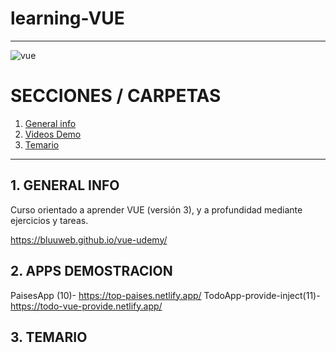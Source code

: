 # learning-VUE

---

![vue](https://user-images.githubusercontent.com/65297719/113318367-b035ae80-9310-11eb-81e8-bdc76cc5c3d1.png)

# SECCIONES / CARPETAS

1. [ General info](#general-info)
2. [ Videos Demo](#videos-demo)
3. [ Temario](#temario)

---

## 1. GENERAL INFO

Curso orientado a aprender VUE (versión 3), y a profundidad mediante ejercicios
y tareas.

https://bluuweb.github.io/vue-udemy/

## 2. APPS DEMOSTRACION

PaisesApp (10)-             https://top-paises.netlify.app/
TodoApp-provide-inject(11)- https://todo-vue-provide.netlify.app/

## 3. TEMARIO
